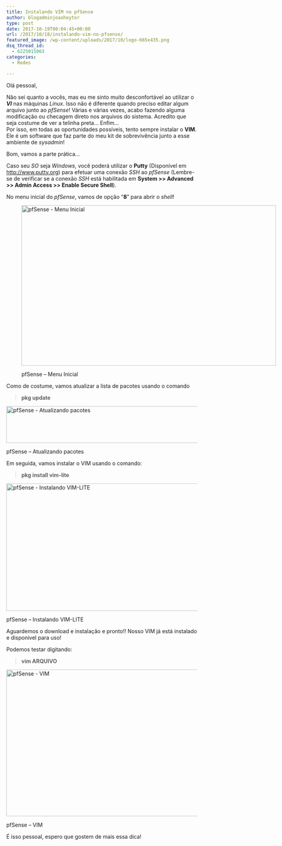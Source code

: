 ```yaml
---
title: Instalando VIM no pfSense
author: blogadminjoaoheytor
type: post
date: 2017-10-19T00:04:45+00:00
url: /2017/10/18/instalando-vim-no-pfsense/
featured_image: /wp-content/uploads/2017/10/logo-665x435.png
dsq_thread_id:
  - 6225015063
categories:
  - Redes

---
```

Olá pessoal,

Não sei quanto a vocês, mas eu me sinto muito desconfortável ao utilizar o **_VI_** nas máquinas _Linux_. Isso não é diferente quando preciso editar algum arquivo junto ao _pfSense_! Várias e várias vezes, acabo fazendo alguma modificação ou checagem direto nos arquivos do sistema. Acredito que seja costume de ver a telinha preta&#8230; Enfim&#8230;  
Por isso, em todas as oportunidades possíveis, tento sempre instalar o **VIM**. Ele é um software que faz parte do meu kit de sobrevivência junto a esse ambiente de _sysadmin_!

<!--more-->Bom, vamos a parte prática&#8230;

Caso seu _SO_ seja _Windows_, você poderá utilizar o **Putty** (Disponível em <a href="http://www.putty.org" target="_blank" rel="noopener">http://www.putty.org</a>) para efetuar uma conexão _SSH_ ao _pfSense_ (Lembre-se de verificar se a conexão _SSH_ está habilitada em **System >> Advanced >> Admin Access >> Enable Secure Shell**).

No menu inicial do _pfSense_, vamos de opção “**8**” para abrir o _shell_!<figure id="attachment_1208" aria-describedby="caption-attachment-1208" style="width: 671px" class="wp-caption aligncenter">

<img loading="lazy" class="size-full wp-image-1208" src="https://www.joaoheytor.com/wp-content/uploads/2017/10/001-1.png" alt="pfSense - Menu Inicial" width="671" height="423" srcset="https://www.joaoheytor.com/wp-content/uploads/2017/10/001-1.png 671w, https://www.joaoheytor.com/wp-content/uploads/2017/10/001-1-300x189.png 300w" sizes="(max-width: 671px) 100vw, 671px" /> <figcaption id="caption-attachment-1208" class="wp-caption-text">pfSense &#8211; Menu Inicial</figcaption></figure> 

Como de costume, vamos atualizar a lista de pacotes usando o comando

> **pkg update**<figure id="attachment_1209" aria-describedby="caption-attachment-1209" style="width: 623px" class="wp-caption aligncenter">

<img loading="lazy" class="size-full wp-image-1209" src="https://www.joaoheytor.com/wp-content/uploads/2017/10/002-1.png" alt="pfSense - Atualizando pacotes" width="623" height="97" srcset="https://www.joaoheytor.com/wp-content/uploads/2017/10/002-1.png 623w, https://www.joaoheytor.com/wp-content/uploads/2017/10/002-1-300x47.png 300w" sizes="(max-width: 623px) 100vw, 623px" /> <figcaption id="caption-attachment-1209" class="wp-caption-text">pfSense &#8211; Atualizando pacotes</figcaption></figure> 

Em seguida, vamos instalar o VIM usando o comando:

> **pkg install vim-lite**<figure id="attachment_1210" aria-describedby="caption-attachment-1210" style="width: 577px" class="wp-caption aligncenter">

<img loading="lazy" class="size-full wp-image-1210" src="https://www.joaoheytor.com/wp-content/uploads/2017/10/003.png" alt="pfSense - Instalando VIM-LITE" width="577" height="336" srcset="https://www.joaoheytor.com/wp-content/uploads/2017/10/003.png 577w, https://www.joaoheytor.com/wp-content/uploads/2017/10/003-300x175.png 300w" sizes="(max-width: 577px) 100vw, 577px" /> <figcaption id="caption-attachment-1210" class="wp-caption-text">pfSense &#8211; Instalando VIM-LITE</figcaption></figure> 

Aguardemos o download e instalação e pronto!! Nosso VIM já está instalado e disponível para uso!

Podemos testar digitando:

> **vim ARQUIVO**<figure id="attachment_1211" aria-describedby="caption-attachment-1211" style="width: 640px" class="wp-caption aligncenter">

<img loading="lazy" class="size-full wp-image-1211" src="https://www.joaoheytor.com/wp-content/uploads/2017/10/004-1.png" alt="pfSense - VIM" width="640" height="387" srcset="https://www.joaoheytor.com/wp-content/uploads/2017/10/004-1.png 640w, https://www.joaoheytor.com/wp-content/uploads/2017/10/004-1-300x181.png 300w" sizes="(max-width: 640px) 100vw, 640px" /> <figcaption id="caption-attachment-1211" class="wp-caption-text">pfSense &#8211; VIM</figcaption></figure> 

É isso pessoal, espero que gostem de mais essa dica!

&nbsp;